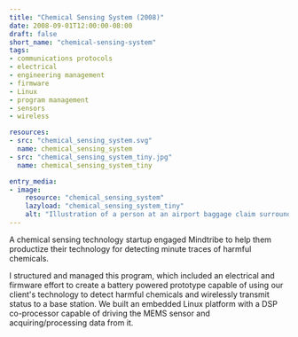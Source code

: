 ```yaml
---
title: "Chemical Sensing System (2008)"
date: 2008-09-01T12:00:00-08:00
draft: false
short_name: "chemical-sensing-system"
tags: 
- communications protocols
- electrical
- engineering management
- firmware
- Linux
- program management
- sensors
- wireless

resources:
- src: "chemical_sensing_system.svg"
  name: chemical_sensing_system
- src: "chemical_sensing_system_tiny.jpg"
  name: chemical_sensing_system_tiny

entry_media:
- image:
    resource: "chemical_sensing_system"
    lazyload: "chemical_sensing_system_tiny"
    alt: "Illustration of a person at an airport baggage claim surrounded by two policemen with robotic dogs on leashes."
---
```

A chemical sensing technology startup engaged Mindtribe to help them productize their technology for detecting minute traces of harmful chemicals.

I structured and managed this program, which included an electrical and firmware effort to create a battery powered prototype capable of using our client's technology to detect harmful chemicals and wirelessly transmit status to a base station. We built an embedded Linux platform with a DSP co-processor capable of driving the MEMS sensor and acquiring/processing data from it.
